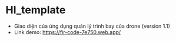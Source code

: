 # HI_template
* Giao diện của ứng dụng quản lý trình bay của drone (version 1.1)
* Link demo: https://fir-code-7e750.web.app/
